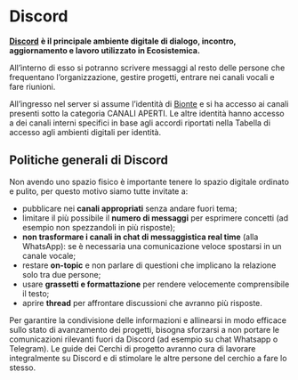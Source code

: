 # Discord

[**Discord**](https://discord.gg/fgmbfYKM5a) **è il principale ambiente digitale di dialogo, incontro, aggiornamento e lavoro utilizzato in Ecosistemica.**

All’interno di esso si potranno scrivere messaggi al resto delle persone che frequentano l’organizzazione, gestire progetti, entrare nei canali vocali e fare riunioni.

All’ingresso nel server si assume l’identità di [Bionte](../le-identita/le-identita/bionti.md) e si ha accesso ai canali presenti sotto la categoria CANALI APERTI. Le altre identità hanno accesso a dei canali interni specifici in base agli accordi riportati nella Tabella di accesso agli ambienti digitali per identità.

## Politiche generali di Discord

Non avendo uno spazio fisico è importante tenere lo spazio digitale ordinato e pulito, per questo motivo siamo tutte invitate a:

* pubblicare nei **canali appropriati** senza andare fuori tema;
* limitare il più possibile il **numero di messaggi** per esprimere concetti (ad esempio non spezzandoli in più risposte);
* **non trasformare i canali in chat di messaggistica real time** (alla WhatsApp): se è necessaria una comunicazione veloce spostarsi in un canale vocale;
* restare **on-topic** e non parlare di questioni che implicano la relazione solo tra due persone;
* usare **grassetti e formattazione** per rendere velocemente comprensibile il testo;
* aprire **thread** per affrontare discussioni che avranno più risposte.

Per garantire la condivisione delle informazioni e allinearsi in modo efficace sullo stato di avanzamento dei progetti, bisogna sforzarsi a non portare le comunicazioni rilevanti fuori da Discord (ad esempio su chat Whatsapp o Telegram). Le guide dei Cerchi di progetto avranno cura di lavorare integralmente su Discord e di stimolare le altre persone del cerchio a fare lo stesso.
